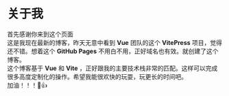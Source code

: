 # 关于我

首先感谢你来到这个页面  
这是我现在最新的博客，昨天无意中看到 **Vue** 团队的这个 **VitePress** 项目，觉得还不错。想着这个 **GitHub Pages** 不用白不用，正好域名也有效。就创建了这个博客。  
这个博客基于 **Vue** 和 **Vite** ，正好跟我的主要技术栈非常的匹配。这样可以完成很多高度定制化的操作。希望我能很欢快的玩耍，玩更长的时间吧。  
加油！！！:beer:👍
